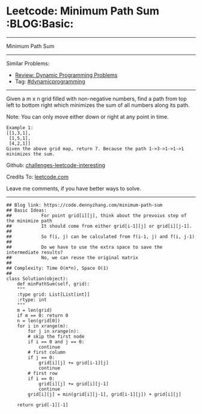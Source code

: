 
# Leetcode: Minimum Path Sum     :BLOG:Basic:

---

Minimum Path Sum  

---

Similar Problems:  

-   [Review: Dynamic Programming Problems](https://code.dennyzhang.com/review-dynamicprogramming)
-   Tag: [#dynamicprogramming](https://code.dennyzhang.com/tag/dynamicprogramming)

---

Given a m x n grid filled with non-negative numbers, find a path from top left to bottom right which minimizes the sum of all numbers along its path.  

Note: You can only move either down or right at any point in time.  

    Example 1:
    [[1,3,1],
     [1,5,1],
     [4,2,1]]
    Given the above grid map, return 7. Because the path 1->3->1->1->1 minimizes the sum.

Github: [challenges-leetcode-interesting](https://github.com/DennyZhang/challenges-leetcode-interesting/tree/master/problems/minimum-path-sum)  

Credits To: [leetcode.com](https://leetcode.com/problems/minimum-path-sum/description/)  

Leave me comments, if you have better ways to solve.  

---

    ## Blog link: https://code.dennyzhang.com/minimum-path-sum
    ## Basic Ideas:
    ##           For point grid[i][j], think about the prevoius step of the minimize path
    ##           It should come from either grid[i-1][j] or grid[i][j-1].
    ##
    ##           So f(i, j) can be calculated from f(i-1, j) and f(i, j-1)
    ##           
    ##           Do we have to use the extra space to save the intermediate results?
    ##           No, we can reuse the original matrix
    ##
    ## Complexity: Time O(m*n), Space O(1)
    ##
    class Solution(object):
        def minPathSum(self, grid):
    	"""
    	:type grid: List[List[int]]
    	:rtype: int
    	"""
    	m = len(grid)
    	if m == 0: return 0
    	n = len(grid[0])
    	for i in xrange(m):
    	    for j in xrange(n):
    		# skip the first node
    		if i == 0 and j == 0:
    		    continue
    		# first column
    		if j == 0:
    		    grid[i][j] += grid[i-1][j]
    		    continue
    		# first row
    		if i == 0:
    		    grid[i][j] += grid[i][j-1]
    		    continue
    		grid[i][j] = min(grid[i][j-1], grid[i-1][j]) + grid[i][j]
    
    	return grid[-1][-1]

